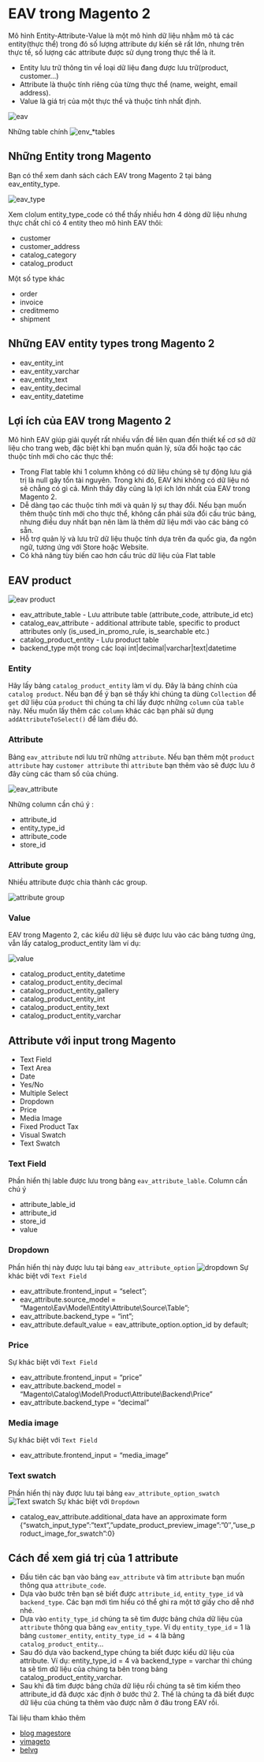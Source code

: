# EAV trong Magento 2

Mô hình Entity-Attribute-Value là một mô hình dữ liệu nhằm mô tả các entity(thực thể) trong đó số lượng attribute dự kiến ​​sẽ rất lớn, nhưng trên thực tế, số lượng các attribute được sử dụng trong thực thể là ít.

- Entity lưu trữ thông tin về loại dữ liệu đang được lưu trữ(product, customer…)
- Attribute là thuộc tính riêng của từng thực thể (name, weight, email address).
- Value là giá trị của một thực thể và thuộc tính nhất định.

![eav](https://vi-magento.com/wp-content/uploads/2020/09/magento-2-xcommerce-11-728.jpg)

Những table chính 
![env_*tables](https://belvg.com/blog/wp-content/uploads/2018/01/EAV-in-Magento-2.png)

## Những Entity trong Magento
Bạn có thể xem danh sách cách EAV trong Magento 2 tại bảng eav_entity_type. 

![eav_type](https://blog.magestore.com/wp-content/uploads/2014/01/eav-entity-type.png)

Xem clolum entity_type_code có thể thấy nhiều hơn 4 dòng dữ liệu nhưng thực chất chỉ có 4 entity theo mô hình EAV thôi:
- customer
- customer_address
- catalog_category
- catalog_product

Một số type khác
- order
- invoice
- creditmemo
- shipment

## Những EAV entity types trong Magento 2
- eav_entity_int
- eav_entity_varchar
- eav_entity_text
- eav_entity_decimal
- eav_entity_datetime

## Lợi ích của EAV trong Magento 2
Mô hình EAV giúp giải quyết rất nhiều vấn đề liên quan đến thiết kế cơ sở dữ liệu cho trang web, đặc biệt khi bạn muốn quản lý, sửa đổi hoặc tạo các thuộc tính mới cho các thực thể:

- Trong Flat table khi 1 column không có dữ liệu chúng sẽ tự động lưu giá trị là null gây tốn tài nguyên. Trong khi đó, EAV khi không có dữ liệu nó sẽ chẳng có gì cả. Mình thấy đây cũng là lợi ích lớn nhất của EAV trong Magento 2.
- Dễ dàng tạo các thuộc tính mới và quản lý sự thay đổi. Nếu bạn muốn thêm thuộc tính mới cho thực thể, không cần phải sửa đổi cấu trúc bảng, nhưng điều duy nhất bạn nên làm là thêm dữ liệu mới vào các bảng có sẵn.
- Hỗ trợ quản lý và lưu trữ dữ liệu thuộc tính dựa trên đa quốc gia, đa ngôn ngữ, tương ứng với Store hoặc Website.
- Có khả năng tùy biến cao hơn cấu trúc dữ liệu của Flat table

## EAV product 
![eav product](https://belvg.com/blog/wp-content/uploads/2018/07/image5.jpg)
- eav_attribute_table - Lưu attribute table (attribute_code, attribute_id etc)
- catalog_eav_attribute - additional attribute table, specific to product attributes only (is_used_in_promo_rule, is_searchable etc.)
- catalog_product_entity - Lưu product table
- backend_type một trong các loại int|decimal|varchar|text|datetime

### Entity
Hãy lấy bảng `catalog_product_entity` làm ví dụ. Đây là bảng chính của `catalog product`. Nếu bạn để ý bạn sẽ thấy khi chúng ta dùng `Collection` để `get` dữ liệu của `product` thì chúng ta chỉ lấy được những `column` của `table` này. Nếu muốn lấy thêm các `column` khác các bạn phải sử dụng `addAttributeToSelect()` để làm điều đó.

### Attribute
Bảng `eav_attribute` nơi lưu trữ những `attribute`. Nếu bạn thêm một `product attribute` hay `customer attribute` thì `attribute` bạn thêm vào sẽ được lưu ở đây cùng các tham số của chúng.

![eav_attribute](https://blog.magestore.com/wp-content/uploads/2014/01/eav-entity.png)

Những column cần chú ý :
- attribute_id
- entity_type_id
- attribute_code
- store_id

### Attribute group
Nhiều attribute được chia thành các group.

![attribute group](https://blog.magestore.com/wp-content/uploads/2014/01/eav-attribute.png)

### Value
EAV trong Magento 2, các kiểu dữ liệu sẽ được lưu vào các bảng tương ứng, vẫn lấy catalog_product_entity làm ví dụ:

![value](https://blog.magestore.com/wp-content/uploads/2014/01/eav-entity-value.png)

- catalog_product_entity_datetime
- catalog_product_entity_decimal
- catalog_product_entity_gallery
- catalog_product_entity_int
- catalog_product_entity_text
- catalog_product_entity_varchar

## Attribute với input trong Magento
- Text Field
- Text Area
- Date
- Yes/No
- Multiple Select
- Dropdown
- Price
- Media Image
- Fixed Product Tax
- Visual Swatch
- Text Swatch

### Text Field
Phần hiển thị lable được lưu trong bảng `eav_attribute_lable`. Column cần chú ý
- attribute_lable_id
- attribute_id
- store_id
- value

### Dropdown
Phần hiển thị này được lưu tại bảng `eav_attribute_option`
![dropdown](https://belvg.com/blog/wp-content/uploads/2018/07/image4.png)
Sự khác biệt với `Text Field`
- eav_attribute.frontend_input = “select”;
- eav_attribute.source_model = “Magento\Eav\Model\Entity\Attribute\Source\Table”;
- eav_attribute.backend_type = “int”;
- eav_attribute.default_value = eav_attribute_option.option_id by default;

### Price
Sự khác biệt với `Text Field`
- eav_attribute.frontend_input = “price”
- eav_attribute.backend_model = “Magento\Catalog\Model\Product\Attribute\Backend\Price”
- eav_attribute.backend_type = “decimal”

### Media image
Sự khác biệt với `Text Field`
- eav_attribute.frontend_input = “media_image”

### Text swatch
Phần hiển thị này được lưu tại bảng `eav_attribute_option_swatch`
![Text swatch](https://belvg.com/blog/wp-content/uploads/2018/07/image6.png)
Sự khác biệt với `Dropdown`
- catalog_eav_attribute.additional_data have an approximate form {“swatch_input_type”:”text”,”update_product_preview_image”:”0″,”use_product_image_for_swatch”:0}

## Cách để xem giá trị của 1 attribute
- Đầu tiên các bạn vào bảng `eav_attribute` và tìm `attribute` bạn muốn thông qua `attribute_code`.
- Dựa vào bước trên bạn sẽ biết được `attribute_id`, `entity_type_id` và `backend_type`. Các bạn mới tìm hiểu có thể ghi ra một tờ giấy cho dễ nhớ nhé.
- Dựa vào `entity_type_id` chúng ta sẽ tìm được bảng chứa dữ liệu của `attribute` thông qua bảng `eav_entity_type`. Ví dụ `entity_type_id` = 1 là bảng `customer_entity`, `entity_type_id = 4` là bảng `catalog_product_entity`…
- Sau đó dựa vào backend_type chúng ta biết được kiểu dữ liệu của attribute. Ví dụ: entity_type_id = 4 và backend_type = varchar thì chúng ta sẽ tìm dữ liệu của chúng ta bên trong bảng catalog_product_entity_varchar.
- Sau khi đã tìm được bảng chứa dữ liệu rồi chúng ta sẽ tìm kiếm theo attribute_id đã được xác định ở bước thứ 2. Thế là chúng ta đã biết được dữ liệu của chúng ta thêm vào được nằm ở đâu trong EAV rồi.


Tài liệu tham khảo thêm 
- [blog magestore](https://blog.magestore.com/entity-attribute-value-in-magento/)
- [vimageto](https://vi-magento.com/eav-trong-magento-2)
- [belvg](https://belvg.com/blog/how-eav-data-storage-works-in-magento-2.html)
